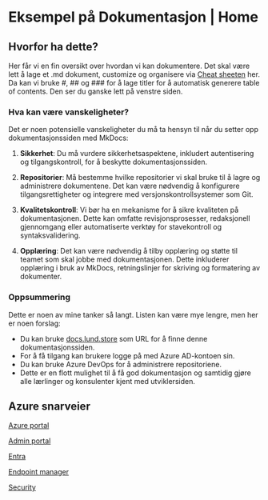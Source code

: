 # Eksempel på Dokumentasjon | Home

## **Hvorfor ha dette?**
Her får vi en fin oversikt over hvordan vi kan dokumentere.
Det skal være lett å lage et .md dokument, customize og organisere via [Cheat sheeten](https://docs.lund.store/mkcheatsheet/) her. Da kan vi bruke #, ## og ### for å lage titler for å automatisk generere table of contents. Den ser du ganske lett på venstre siden.

### Hva kan være vanskeligheter?

Det er noen potensielle vanskeligheter du må ta hensyn til når du setter opp dokumentasjonssiden med MkDocs:

1. **Sikkerhet**: Du må vurdere sikkerhetsaspektene, inkludert autentisering og tilgangskontroll, for å beskytte dokumentasjonssiden.

2. **Repositorier**: Må bestemme hvilke repositorier vi skal bruke til å lagre og administrere dokumentene. Det kan være nødvendig å konfigurere tilgangsrettigheter og integrere med versjonskontrollsystemer som Git.

3. **Kvalitetskontroll**: Vi bør ha en mekanisme for å sikre kvaliteten på dokumentasjonen. Dette kan omfatte revisjonsprosesser, redaksjonell gjennomgang eller automatiserte verktøy for stavekontroll og syntaksvalidering.

4. **Opplæring**: Det kan være nødvendig å tilby opplæring og støtte til teamet som skal jobbe med dokumentasjonen. Dette inkluderer opplæring i bruk av MkDocs, retningslinjer for skriving og formatering av dokumenter.


### Oppsummering

Dette er noen av mine tanker så langt. Listen kan være mye lengre, men her er noen forslag:

- Du kan bruke [docs.lund.store](https://docs.lund.store) som URL for å finne denne dokumentasjonssiden.
- For å få tilgang kan brukere logge på med Azure AD-kontoen sin.
- Du kan bruke Azure DevOps for å administrere repositoriene.
- Dette er en flott mulighet til å få god dokumentasjon og samtidig gjøre alle lærlinger og konsulenter kjent med utviklersiden.


## Azure snarveier

[Azure portal](https://portal.azure.com)

[Admin portal](https://admin.microsoft.com)

[Entra](https://entra.microsoft.com/)

[Endpoint manager](https://endpoint.microsoft.com/)

[Security](https://security.microsoft.com/)